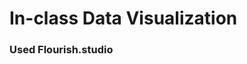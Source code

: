 # In-class Data Visualization
### Used Flourish.studio 

<div class="flourish-embed flourish-chart" data-src="visualisation/14926892"><script src="https://public.flourish.studio/resources/embed.js"></script></div>
